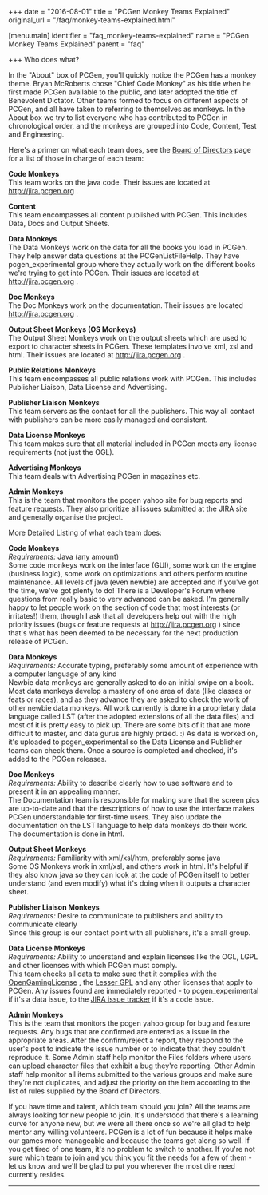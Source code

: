 +++
date = "2016-08-01"
title = "PCGen Monkey Teams Explained"
original_url = "/faq/monkey-teams-explained.html"

[menu.main]
    identifier = "faq_monkey-teams-explained"
    name = "PCGen Monkey Teams Explained"
    parent = "faq"
    
+++
Who does what?

In the "About" box of PCGen, you'll quickly notice the PCGen has a
monkey theme. Bryan McRoberts chose "Chief Code Monkey" as his title
when he first made PCGen available to the public, and later adopted the
title of Benevolent Dictator. Other teams formed to focus on different
aspects of PCGen, and all have taken to referring to themselves as
monkeys. In the About box we try to list everyone who has contributed to
PCGen in chronological order, and the monkeys are grouped into Code,
Content, Test and Engineering.

Here's a primer on what each team does, see the [Board of
Directors](/credits/bod.html) page for a list of those in charge of each
team:

**Code Monkeys**\
 This team works on the java code. Their issues are located at
<http://jira.pcgen.org> .

**Content**\
 This team encompasses all content published with PCGen. This includes
Data, Docs and Output Sheets.

**Data Monkeys**\
 The Data Monkeys work on the data for all the books you load in PCGen.
They help answer data questions at the PCGenListFileHelp. They have
pcgen\_experimental group where they actually work on the different
books we're trying to get into PCGen. Their issues are located at
<http://jira.pcgen.org> .

**Doc Monkeys**\
 The Doc Monkeys work on the documentation. Their issues are located
<http://jira.pcgen.org> .

**Output Sheet Monkeys (OS Monkeys)**\
 The Output Sheet Monkeys work on the output sheets which are used to
export to character sheets in PCGen. These templates involve xml, xsl
and html. Their issues are located at <http://jira.pcgen.org> .

**Public Relations Monkeys**\
 This team encompasses all public relations work with PCGen. This
includes Publisher Liaison, Data License and Advertising.

**Publisher Liaison Monkeys**\
 This team servers as the contact for all the publishers. This way all
contact with publishers can be more easily managed and consistent.

**Data License Monkeys**\
 This team makes sure that all material included in PCGen meets any
license requirements (not just the OGL).

**Advertising Monkeys**\
 This team deals with Advertising PCGen in magazines etc.

**Admin Monkeys**\
 This is the team that monitors the pcgen yahoo site for bug reports and
feature requests. They also prioritize all issues submitted at the JIRA
site and generally organise the project.

More Detailed Listing of what each team does:

**Code Monkeys**\
 *Requirements:* Java (any amount)\
 Some code monkeys work on the interface (GUI), some work on the engine
(business logic), some work on optimizations and others perform routine
maintenance. All levels of java (even newbie) are accepted and if you've
got the time, we've got plenty to do! There is a Developer's Forum where
questions from really basic to very advanced can be asked. I'm generally
happy to let people work on the section of code that most interests (or
irritates!) them, though I ask that all developers help out with the
high priority issues (bugs or feature requests at
<http://jira.pcgen.org> ) since that's what has been deemed to be
necessary for the next production release of PCGen.

**Data Monkeys**\
 *Requirements:* Accurate typing, preferably some amount of experience
with a computer language of any kind\
 Newbie data monkeys are generally asked to do an initial swipe on a
book. Most data monkeys develop a mastery of one area of data (like
classes or feats or races), and as they advance they are asked to check
the work of other newbie data monkeys. All work currently is done in a
proprietary data language called LST (after the adopted extensions of
all the data files) and most of it is pretty easy to pick up. There are
some bits of it that are more difficult to master, and data gurus are
highly prized. :) As data is worked on, it's uploaded to
pcgen\_experimental so the Data License and Publisher teams can check
them. Once a source is completed and checked, it's added to the PCGen
releases.

**Doc Monkeys**\
 *Requirements:* Ability to describe clearly how to use software and to
present it in an appealing manner.\
 The Documentation team is responsible for making sure that the screen
pics are up-to-date and that the descriptions of how to use the
interface makes PCGen understandable for first-time users. They also
update the documentation on the LST language to help data monkeys do
their work. The documentation is done in html.

**Output Sheet Monkeys**\
 *Requirements:* Familiarity with xml/xsl/htm, preferably some java\
 Some OS Monkeys work in xml/xsl, and others work in html. It's helpful
if they also know java so they can look at the code of PCGen itself to
better understand (and even modify) what it's doing when it outputs a
character sheet.

**Publisher Liaison Monkeys**\
 *Requirements:* Desire to communicate to publishers and ability to
communicate clearly\
 Since this group is our contact point with all publishers, it's a small
group.

**Data License Monkeys**\
 *Requirements:* Ability to understand and explain licenses like the
OGL, LGPL and other licenses with which PCGen must comply.\
 This team checks all data to make sure that it complies with the
[OpenGamingLicense](/credits/ogl-license.html) , the [Lesser
GPL](/credits/gnu-license.html) and any other licenses that apply to
PCGen. Any issues found are immediately reported - to
pcgen\_experimental if it's a data issue, to the [JIRA issue
tracker](/faq/bug-report.html) if it's a code issue.

**Admin Monkeys**\
 This is the team that monitors the pcgen yahoo group for bug and
feature requests. Any bugs that are confirmed are entered as a issue in
the appropriate areas. After the confirm/reject a report, they respond
to the user's post to indicate the issue number or to indicate that they
couldn't reproduce it. Some Admin staff help monitor the Files folders
where users can upload character files that exhibit a bug they're
reporting. Other Admin staff help monitor all items submitted to the
various groups and make sure they're not duplicates, and adjust the
priority on the item according to the list of rules supplied by the
Board of Directors.

If you have time and talent, which team should you join? All the teams
are always looking for new people to join. It's understood that there's
a learning curve for anyone new, but we were all there once so we're all
glad to help mentor any willing volunteers. PCGen is a lot of fun
because it helps make our games more manageable and because the teams
get along so well. If you get tired of one team, it's no problem to
switch to another. If you're not sure which team to join and you think
you fit the needs for a few of them - let us know and we'll be glad to
put you wherever the most dire need currently resides.

------------------------------------------------------------------------



